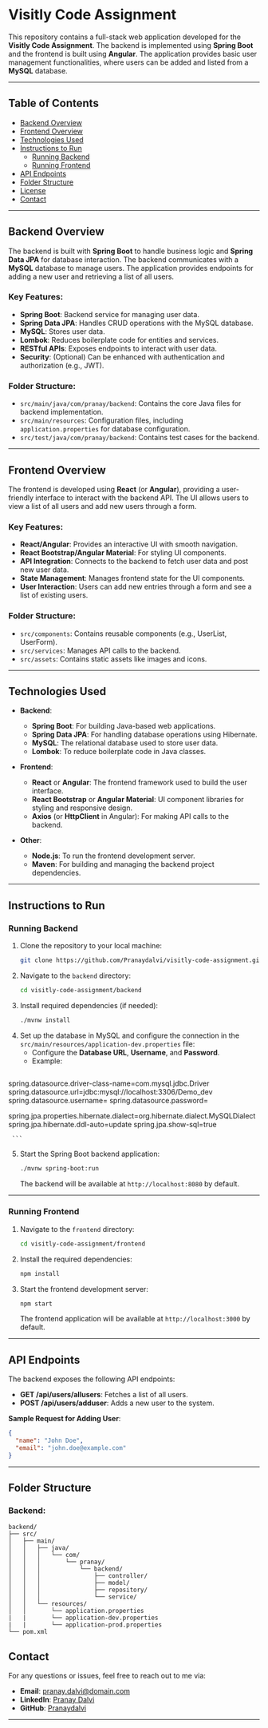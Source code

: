 # Visitly Code Assignment

This repository contains a full-stack web application developed for the **Visitly Code Assignment**. The backend is implemented using **Spring Boot** and the frontend is built using **Angular**. The application provides basic user management functionalities, where users can be added and listed from a **MySQL** database.

---

## Table of Contents

- [Backend Overview](#backend-overview)
- [Frontend Overview](#frontend-overview)
- [Technologies Used](#technologies-used)
- [Instructions to Run](#instructions-to-run)
  - [Running Backend](#running-backend)
  - [Running Frontend](#running-frontend)
- [API Endpoints](#api-endpoints)
- [Folder Structure](#folder-structure)
- [License](#license)
- [Contact](#contact)

---

## Backend Overview

The backend is built with **Spring Boot** to handle business logic and **Spring Data JPA** for database interaction. The backend communicates with a **MySQL** database to manage users. The application provides endpoints for adding a new user and retrieving a list of all users.

### Key Features:
- **Spring Boot**: Backend service for managing user data.
- **Spring Data JPA**: Handles CRUD operations with the MySQL database.
- **MySQL**: Stores user data.
- **Lombok**: Reduces boilerplate code for entities and services.
- **RESTful APIs**: Exposes endpoints to interact with user data.
- **Security**: (Optional) Can be enhanced with authentication and authorization (e.g., JWT).

### Folder Structure:

- `src/main/java/com/pranay/backend`: Contains the core Java files for backend implementation.
- `src/main/resources`: Configuration files, including `application.properties` for database configuration.
- `src/test/java/com/pranay/backend`: Contains test cases for the backend.

---

## Frontend Overview

The frontend is developed using **React** (or **Angular**), providing a user-friendly interface to interact with the backend API. The UI allows users to view a list of all users and add new users through a form.

### Key Features:
- **React/Angular**: Provides an interactive UI with smooth navigation.
- **React Bootstrap/Angular Material**: For styling UI components.
- **API Integration**: Connects to the backend to fetch user data and post new user data.
- **State Management**: Manages frontend state for the UI components.
- **User Interaction**: Users can add new entries through a form and see a list of existing users.

### Folder Structure:

- `src/components`: Contains reusable components (e.g., UserList, UserForm).
- `src/services`: Manages API calls to the backend.
- `src/assets`: Contains static assets like images and icons.

---

## Technologies Used

- **Backend**:
  - **Spring Boot**: For building Java-based web applications.
  - **Spring Data JPA**: For handling database operations using Hibernate.
  - **MySQL**: The relational database used to store user data.
  - **Lombok**: To reduce boilerplate code in Java classes.
  
- **Frontend**:
  - **React** or **Angular**: The frontend framework used to build the user interface.
  - **React Bootstrap** or **Angular Material**: UI component libraries for styling and responsive design.
  - **Axios** (or **HttpClient** in Angular): For making API calls to the backend.

- **Other**:
  - **Node.js**: To run the frontend development server.
  - **Maven**: For building and managing the backend project dependencies.

---

## Instructions to Run

### Running Backend

1. Clone the repository to your local machine:
   ```bash
   git clone https://github.com/Pranaydalvi/visitly-code-assignment.git
   ```
2. Navigate to the `backend` directory:
   ```bash
   cd visitly-code-assignment/backend
   ```
3. Install required dependencies (if needed):
   ```bash
   ./mvnw install
   ```
4. Set up the database in MySQL and configure the connection in the `src/main/resources/application-dev.properties` file:
   - Configure the **Database URL**, **Username**, and **Password**.
   - Example:
     ```properties
     
spring.datasource.driver-class-name=com.mysql.jdbc.Driver
spring.datasource.url=jdbc:mysql://localhost:3306/Demo_dev
spring.datasource.username=
spring.datasource.password=

spring.jpa.properties.hibernate.dialect=org.hibernate.dialect.MySQLDialect
spring.jpa.hibernate.ddl-auto=update
spring.jpa.show-sql=true


     ```

5. Start the Spring Boot backend application:
   ```bash
   ./mvnw spring-boot:run
   ```
   The backend will be available at `http://localhost:8080` by default.

---

### Running Frontend

1. Navigate to the `frontend` directory:
   ```bash
   cd visitly-code-assignment/frontend
   ```
2. Install the required dependencies:
   ```bash
   npm install
   ```
3. Start the frontend development server:
   ```bash
   npm start
   ```
   The frontend application will be available at `http://localhost:3000` by default.

---

## API Endpoints

The backend exposes the following API endpoints:

- **GET /api/users/allusers**: Fetches a list of all users.
- **POST /api/users/adduser**: Adds a new user to the system.

**Sample Request for Adding User**:
```json
{
  "name": "John Doe",
  "email": "john.doe@example.com"
}
```

---

## Folder Structure

### Backend:
```text
backend/
├── src/
│   ├── main/
│   │   ├── java/
│   │   │   └── com/
│   │   │       └── pranay/
│   │   │           └── backend/
│   │   │               ├── controller/
│   │   │               ├── model/
│   │   │               ├── repository/
│   │   │               └── service/
│   │   └── resources/
│   │       └── application.properties
|   |       └── application-dev.properties
|   |       └── application-prod.properties
└── pom.xml
```


## Contact

For any questions or issues, feel free to reach out to me via:

- **Email**: pranay.dalvi@domain.com
- **LinkedIn**: [Pranay Dalvi](https://www.linkedin.com/in/pranay-dalvi-404a5325a)
- **GitHub**: [Pranaydalvi](https://github.com/Pranaydalvi)

---
